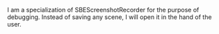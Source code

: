 I am a specialization of SBEScreenshotRecorder for the purpose of debugging. Instead of saving any scene, I will open it in the hand of the user.
